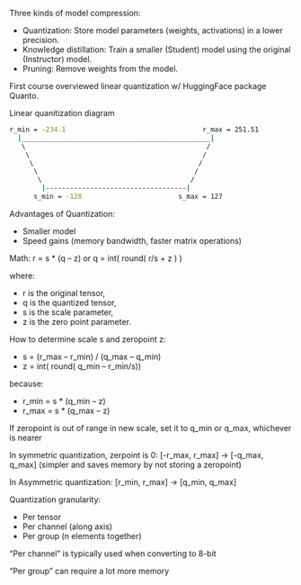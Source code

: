 Three kinds of model compression:
- Quantization: Store model parameters (weights, activations) in a lower precision.
- Knowledge distillation: Train a smaller (Student) model using the original (Instructor) model.
- Pruning: Remove weights from the model.

First course overviewed linear quantization w/ HuggingFace package Quanto.

Linear quanitization diagram

```bash
r_min = -234.1                                  r_max = 251.51
  |_______________________________________________|
   \                                             /
    \                                           /
     \                                         /
      \                                       /
       \                                     /
        |-----------------------------------|
      s_min = -128                        s_max = 127
```

Advantages of Quantization:
 - Smaller model
 - Speed gains (memory bandwidth, faster matrix operations)

Math: r = s * (q – z) or q = int( round( r/s + z ) )

where:
 - r is the original tensor,
 - q is the quantized tensor,
 - s is the scale parameter,
 - z is the zero point parameter.
 
How to determine scale s and zeropoint z:
 - s = (r_max – r_min) / (q_max – q_min)
 - z = int( round( q_min – r_min/s))
 
because:
 - r_min = s * (q_min – z)
 - r_max = s * (q_max – z)
 
If zeropoint is out of range in new scale, set it to q_min or q_max, whichever is nearer

In symmetric quantization, zerpoint is 0: [-r_max, r_max] -> [-q_max, q_max] (simpler and saves memory by not storing a zeropoint)

In Asymmetric quantization: [r_min, r_max] -> [q_min, q_max]

Quantization granularity:
 - Per tensor
 - Per channel (along axis)
 - Per group (n elements together)
 
“Per channel” is typically used when converting to 8-bit

“Per group” can require a lot more memory
